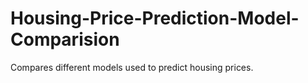 # Housing-Price-Prediction-Model-Comparision
Compares different models used to predict housing prices.
